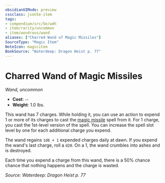 ```yaml
---
obsidianUIMode: preview
cssclass: json5e-item
tags:
- compendium/src/5e/wdh
- item/rarity/uncommon
- item/wondrous/wand
aliases: ["Charred Wand of Magic Missiles"]
SourceType: "Magic Item"
NoteIcon: magicitem
BookSource: "Waterdeep: Dragon Heist p. 77"
---
```

# Charred Wand of Magic Missiles
*Wand, uncommon*  

- **Cost**: ⏤
- **Weight**: 1.0 lbs.

This wand has 7 charges. While holding it, you can use an action to expend 1 or more of its charges to cast the [magic missile](/2-Mechanics/CLI/spells/magic-missile.md) spell from it. For 1 charge, you cast the 1st-level version of the spell. You can increase the spell slot level by one for each additional charge you expend.

The wand regains `1d6 + 1` expended charges daily at dawn. If you expend the wand's last charge, roll a `d20`. On a 1, the wand crumbles into ashes and is destroyed.

Each time you expend a charge from this wand, there is a 50% chance chance that nothing happens and the charge is wasted.

*Source: Waterdeep: Dragon Heist p. 77*
